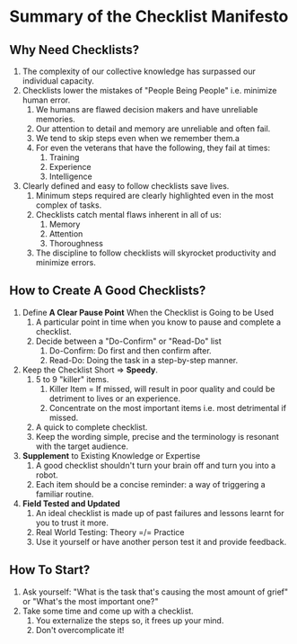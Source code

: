 # Summary of the Checklist Manifesto

## Why Need Checklists?
1. The complexity of our collective knowledge has surpassed our individual capacity.
2. Checklists lower the mistakes of "People Being People" i.e. minimize human error.
   1. We humans are flawed decision makers and have unreliable memories.
   2. Our attention to detail and memory are unreliable and often fail.
   3. We tend to skip steps even when we remember them.a
   4. For even the veterans that have the following, they fail at times:
      1. Training
      2. Experience
      3. Intelligence
3. Clearly defined and easy to follow checklists save lives.
   1. Minimum steps required are clearly highlighted even in the most complex of tasks.
   2. Checklists catch mental flaws inherent in all of us:
      1. Memory
      2. Attention
      3. Thoroughness
   3. The discipline to follow checklists will skyrocket productivity and minimize errors.

## How to Create A Good Checklists?
1. Define __A Clear Pause Point__ When the Checklist is Going to be Used
   1. A particular point in time when you know to pause and complete a checklist.
   2. Decide between a "Do-Confirm" or "Read-Do" list
      1. Do-Confirm: Do first and then confirm after.
      2. Read-Do: Doing the task in a step-by-step manner.
2. Keep the Checklist Short => __Speedy__.
   1. 5 to 9 "killer" items.
      1. Killer Item = If missed, will result in poor quality and could be detriment to lives or an experience.
      2. Concentrate on the most important items i.e. most detrimental if missed.
   2. A quick to complete checklist.
   3. Keep the wording simple, precise and the terminology is resonant with the target audience.
3. __Supplement__ to Existing Knowledge or Expertise
   1. A good checklist shouldn't turn your brain off and turn you into a robot.
   2. Each item should be a concise reminder: a way of triggering a familiar routine.
4. __Field Tested and Updated__
   1. An ideal checklist is made up of past failures and lessons learnt for you to trust it more. 
   2. Real World Testing: Theory =/= Practice
   3. Use it yourself or have another person test it and provide feedback.

## How To Start?
1. Ask yourself: "What is the task that's causing the most amount of grief" or "What's the most important one?"
2. Take some time and come up with a checklist.
   1. You externalize the steps so, it frees up your mind.
   2. Don't overcomplicate it! 